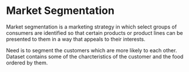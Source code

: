 
# Market Segmentation
Market segmentation is a marketing strategy in which select groups of consumers are identified so that certain products or product lines can be presented to them in a way that appeals to their interests.

Need is to segment the customers which are more likely to each other. Dataset contains some of the charcteristics of the customer and the food ordered by them.

